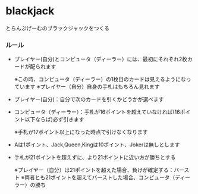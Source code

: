 # blackjack
とらんぷげーむのブラックジャックをつくる

### ルール
+ プレイヤー(自分)とコンピュータ（ディーラー）には、最初にそれぞれ2枚カードが配られます

    ※この時、コンピュータ（ディーラー）の1枚目のカードは見えるようになっています
    ※プレイヤー（自分）自身の手札はもちろん見れます

+ プレイヤー(自分)：自分で次のカードを引くかどうかが選べます

+ コンピュータ（ディーラー）：手札が16ポイントを超えていなければ(16ポイント以下ならば)必ず引きます

    ※手札が17ポイント以上になった時点で引けなくなります

+ Aは1ポイント、Jack,Queen,Kingは10ポイント、Jokerは無しとします

+ 手札が21ポイントを超えずに、より21ポイントに近い方が勝ちとする

    ※プレイヤー（自分）は21ポイントを超えた場合、負けが確定する：バースト
    ※両者とも21ポイントを超えてバーストした場合、コンピュータ（ディーラー）の勝ち

